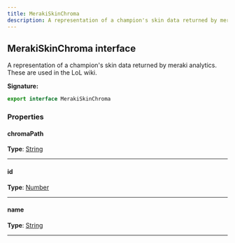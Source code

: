 ```yaml
---
title: MerakiSkinChroma
description: A representation of a champion's skin data returned by meraki analytics. These are used in the LoL wiki.
---
```


## MerakiSkinChroma interface

A representation of a champion's skin data returned by meraki analytics. These are used in the LoL wiki.

**Signature:**

```ts
export interface MerakiSkinChroma 
```

### Properties

#### chromaPath



**Type**: [String](https://developer.mozilla.org/en-US/docs/Web/JavaScript/Reference/Global_Objects/String)

---

#### id



**Type**: [Number](https://developer.mozilla.org/en-US/docs/Web/JavaScript/Reference/Global_Objects/Number)

---

#### name



**Type**: [String](https://developer.mozilla.org/en-US/docs/Web/JavaScript/Reference/Global_Objects/String)

---


